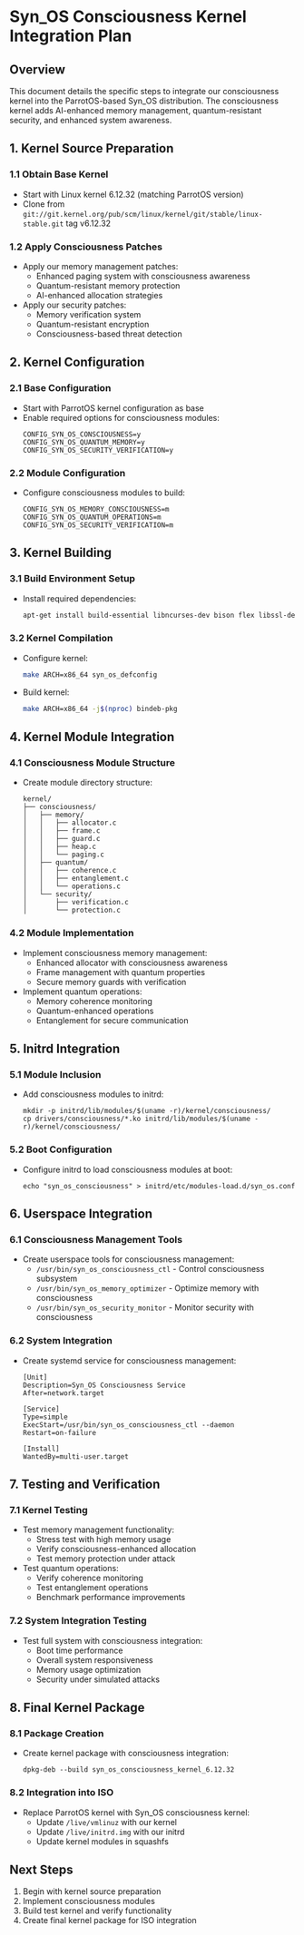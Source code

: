# Syn_OS Consciousness Kernel Integration Plan

## Overview

This document details the specific steps to integrate our consciousness kernel into the ParrotOS-based Syn_OS distribution. The consciousness kernel adds AI-enhanced memory management, quantum-resistant security, and enhanced system awareness.

## 1. Kernel Source Preparation

### 1.1 Obtain Base Kernel
- Start with Linux kernel 6.12.32 (matching ParrotOS version)
- Clone from `git://git.kernel.org/pub/scm/linux/kernel/git/stable/linux-stable.git` tag v6.12.32

### 1.2 Apply Consciousness Patches
- Apply our memory management patches:
  - Enhanced paging system with consciousness awareness
  - Quantum-resistant memory protection
  - AI-enhanced allocation strategies
- Apply our security patches:
  - Memory verification system
  - Quantum-resistant encryption
  - Consciousness-based threat detection

## 2. Kernel Configuration

### 2.1 Base Configuration
- Start with ParrotOS kernel configuration as base
- Enable required options for consciousness modules:
  ```
  CONFIG_SYN_OS_CONSCIOUSNESS=y
  CONFIG_SYN_OS_QUANTUM_MEMORY=y
  CONFIG_SYN_OS_SECURITY_VERIFICATION=y
  ```

### 2.2 Module Configuration
- Configure consciousness modules to build:
  ```
  CONFIG_SYN_OS_MEMORY_CONSCIOUSNESS=m
  CONFIG_SYN_OS_QUANTUM_OPERATIONS=m
  CONFIG_SYN_OS_SECURITY_VERIFICATION=m
  ```

## 3. Kernel Building

### 3.1 Build Environment Setup
- Install required dependencies:
  ```bash
  apt-get install build-essential libncurses-dev bison flex libssl-dev libelf-dev
  ```

### 3.2 Kernel Compilation
- Configure kernel:
  ```bash
  make ARCH=x86_64 syn_os_defconfig
  ```
- Build kernel:
  ```bash
  make ARCH=x86_64 -j$(nproc) bindeb-pkg
  ```

## 4. Kernel Module Integration

### 4.1 Consciousness Module Structure
- Create module directory structure:
  ```
  kernel/
  ├── consciousness/
  │   ├── memory/
  │   │   ├── allocator.c
  │   │   ├── frame.c
  │   │   ├── guard.c
  │   │   ├── heap.c
  │   │   └── paging.c
  │   ├── quantum/
  │   │   ├── coherence.c
  │   │   ├── entanglement.c
  │   │   └── operations.c
  │   └── security/
  │       ├── verification.c
  │       └── protection.c
  ```

### 4.2 Module Implementation
- Implement consciousness memory management:
  - Enhanced allocator with consciousness awareness
  - Frame management with quantum properties
  - Secure memory guards with verification
- Implement quantum operations:
  - Memory coherence monitoring
  - Quantum-enhanced operations
  - Entanglement for secure communication

## 5. Initrd Integration

### 5.1 Module Inclusion
- Add consciousness modules to initrd:
  ```
  mkdir -p initrd/lib/modules/$(uname -r)/kernel/consciousness/
  cp drivers/consciousness/*.ko initrd/lib/modules/$(uname -r)/kernel/consciousness/
  ```

### 5.2 Boot Configuration
- Configure initrd to load consciousness modules at boot:
  ```
  echo "syn_os_consciousness" > initrd/etc/modules-load.d/syn_os.conf
  ```

## 6. Userspace Integration

### 6.1 Consciousness Management Tools
- Create userspace tools for consciousness management:
  - `/usr/bin/syn_os_consciousness_ctl` - Control consciousness subsystem
  - `/usr/bin/syn_os_memory_optimizer` - Optimize memory with consciousness
  - `/usr/bin/syn_os_security_monitor` - Monitor security with consciousness

### 6.2 System Integration
- Create systemd service for consciousness management:
  ```
  [Unit]
  Description=Syn_OS Consciousness Service
  After=network.target

  [Service]
  Type=simple
  ExecStart=/usr/bin/syn_os_consciousness_ctl --daemon
  Restart=on-failure

  [Install]
  WantedBy=multi-user.target
  ```

## 7. Testing and Verification

### 7.1 Kernel Testing
- Test memory management functionality:
  - Stress test with high memory usage
  - Verify consciousness-enhanced allocation
  - Test memory protection under attack
- Test quantum operations:
  - Verify coherence monitoring
  - Test entanglement operations
  - Benchmark performance improvements

### 7.2 System Integration Testing
- Test full system with consciousness integration:
  - Boot time performance
  - Overall system responsiveness
  - Memory usage optimization
  - Security under simulated attacks

## 8. Final Kernel Package

### 8.1 Package Creation
- Create kernel package with consciousness integration:
  ```
  dpkg-deb --build syn_os_consciousness_kernel_6.12.32
  ```

### 8.2 Integration into ISO
- Replace ParrotOS kernel with Syn_OS consciousness kernel:
  - Update `/live/vmlinuz` with our kernel
  - Update `/live/initrd.img` with our initrd
  - Update kernel modules in squashfs

## Next Steps

1. Begin with kernel source preparation
2. Implement consciousness modules
3. Build test kernel and verify functionality
4. Create final kernel package for ISO integration
